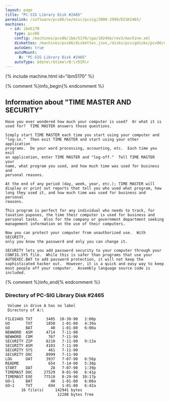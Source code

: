 ```yaml
---
layout: page
title: "PC-SIG Library Disk #2465"
permalink: /software/pcx86/sw/misc/pcsig/2000-2999/DISK2465/
machines:
  - id: ibm5170
    type: pcx86
    config: /machines/pcx86/ibm/5170/cga/1024kb/rev3/machine.xml
    diskettes: /machines/pcx86/diskettes.json,/disks/pcsigdisks/pcx86/diskettes.json
    autoGen: true
    autoMount:
      B: "PC-SIG Library Disk #2465"
    autoType: $date\r$time\rB:\rDIR\r
---
```


{% include machine.html id="ibm5170" %}

{% comment %}info_begin{% endcomment %}

## Information about "TIME MASTER AND SECURITY"

    Have you ever wondered how much your computer is used?  Or what it is
    used for?  TIME MASTER answers those questions.
    
    Simply start TIME MASTER each time you start using your computer and
    "log-in."  Then exit TIME MASTER and start using your other application
    programs.  Do your word processing, accounting, etc.  Each time you exit
    an application, enter TIME MASTER and "log-off."  Tell TIME MASTER your
    name, what program you used, and how much time was used for business and
    personal reasons.
    
    At the end of any period (day, week, year, etc.); TIME MASTER will
    display or print out reports that tell you who used what program, how
    long they used it, and how much time was used for business and personal
    reasons.
    
    This program is perfect for any individual who needs to track, for
    taxation puposes, the time their computer is used for business and
    personal tasks.  Also for the company or government department seeking
    management information on the use of their computers.
    
    Now you can protect your computer from unauthorized use.  With SECURITY,
    only you know the password and only you can change it.
    
    SECURITY lets you add password security to your computer through your
    CONFIG.SYS file.  While this is safer than programs that use your
    AUTOEXEC.BAT to add password protection, it will not keep the
    sophisticated hacker out.  However, it is a quick and easy way to keep
    most people off your computer.  Assembly language source code is
    included.
{% comment %}info_end{% endcomment %}


### Directory of PC-SIG Library Disk #2465

     Volume in drive A has no label
     Directory of A:\

    FILE2465 TXT      3405  10-30-90   2:00p
    GO       TXT      1850   1-01-80   4:39a
    GO       BAT        40   1-01-80   6:00a
    NEWWORD  ASM      4714   7-11-90
    NEWWORD  COM       767   7-11-90
    SECURITY ZIP      8210   7-11-90   9:13a
    SECURITY ASM      4103   7-11-90
    SECURITY SYS       461   7-11-90
    SECURITY DOC      8999   7-11-90
    LOG      DAT      3937   7-07-90   6:56p
    README             654   7-14-90   5:38p
    START    DAT        28   7-07-90   1:39p
    TIMEMAST DOC     27529   9-01-90   6:41p
    TIMEMAST EXE     77510   8-29-90  10:17p
    GO~1     BAT        40   1-01-80   6:00a
    GO~1     TXT       694   1-01-80   6:42a
           16 file(s)     142941 bytes
                           12288 bytes free
